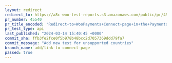 ```yaml
---
layout: redirect
redirect_to: https://a8c-woo-test-reports.s3.amazonaws.com/public/pr/45540/api/index.html
pr_number: 45540
pr_title_encoded: "Redirect+to+WooPayments+Connect+page+in+the+Payments+task"
pr_test_type: api
last_published: "2024-03-14 15:40:45 +0000"
commit_sha: ffb3fe2fce0f5b978b48bcc2d7057369ddd79fa7
commit_message: "Add new test for unsupported countries"
branch_name: add/link-to-connect-page
passed: true
---
```

